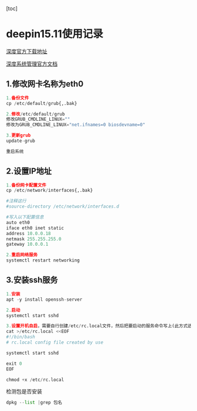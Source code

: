 [toc]



# deepin15.11使用记录

[深度官方下载地址](https://www.deepin.org/download/)



[深度系统管理官方文档](https://wiki.deepin.org/wiki/Deepin%E7%B3%BB%E7%BB%9F%E7%AE%A1%E7%90%86)



## 1.修改网卡名称为eth0

```python
1.备份文件
cp /etc/default/grub{,.bak}

2.修改/etc/default/grub
修改GRUB_CMDLINE_LINUX=""
修改为GRUB_CMDLINE_LINUX="net.ifnames=0 biosdevname=0"

3.更新grub
update-grub

重启系统
```



## 2.设置IP地址

```python
1.备份网卡配置文件
cp /etc/network/interfaces{,.bak}

#注释这行
#source-directory /etc/network/interfaces.d

#写入以下配置信息
auto eth0
iface eth0 inet static
address 10.0.0.18
netmask 255.255.255.0
gateway 10.0.0.1

2.重启网络服务
systemctl restart networking
```



## 3.安装ssh服务

```python
1.安装
apt -y install openssh-server

2.启动
systemctl start sshd

3.设置开机自启，需要自行创建/etc/rc.local文件，然后把要启动的服务命令写上(此方式适用于systemd管理的服务)
cat >/etc/rc.local <<EOF
#!/bin/bash
# rc.local config file created by use

systemctl start sshd

exit 0
EOF

chmod +x /etc/rc.local
```



检测包是否安装

```python
dpkg --list |grep 包名
```

